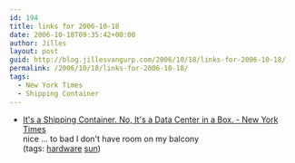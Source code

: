 ```yaml
---
id: 194
title: links for 2006-10-18
date: 2006-10-18T09:35:42+00:00
author: Jilles
layout: post
guid: http://blog.jillesvangurp.com/2006/10/18/links-for-2006-10-18/
permalink: /2006/10/18/links-for-2006-10-18/
tags:
  - New York Times
  - Shipping Container
---
```

<ul class="delicious">
	<li>
		<div class="delicious-link"><a href="http://www.nytimes.com/2006/10/17/technology/17sun.html?ref=technology">It's a Shipping Container. No, It's a Data Center in a Box. - New York Times</a></div>
		<div class="delicious-extended">nice ... to bad I don't have room on my balcony</div>
		<div class="delicious-tags">(tags: <a href="http://del.icio.us/jillesvangurp/hardware">hardware</a> <a href="http://del.icio.us/jillesvangurp/sun">sun</a>)</div>
	</li>
</ul>
